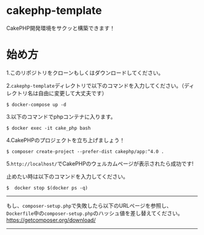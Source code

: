 # cakephp-template
CakePHP開発環境をサクッと構築できます！


# 始め方
1.このリポジトリをクローンもしくはダウンロードしてください。

2.`cakephp-template`ディレクトリで以下のコマンドを入力してください。（ディレクトリ名は自由に変更して大丈夫です）
  ```
$ docker-compose up -d
  ```
  
3.以下のコマンドでphpコンテナに入ります。
```
$ docker exec -it cake_php bash
```

4.CakePHPのプロジェクトを立ち上げましょう！
```
$ composer create-project --prefer-dist cakephp/app:^4.0 .
```

5.`http://localhost/`でCakePHPのウェルカムページが表示されたら成功です!

止めたい時は以下のコマンドを入力してください。
```
$  docker stop $(docker ps -q) 
```
---

もし、`composer-setup.php`で失敗したら以下のURLページを参照し、
`Dockerfile`中の`composer-setup.php`のハッシュ値を差し替えてください。
https://getcomposer.org/download/

---
